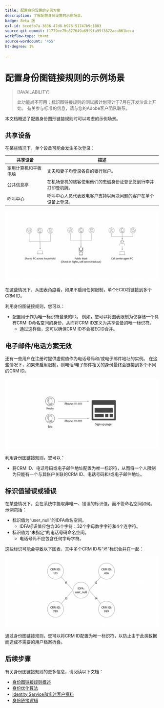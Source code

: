 ```yaml
---
title: 配置身份设置的示例方案
description: 了解配置身份设置的示例场景。
badge: Beta 版
exl-id: bccd5b7a-3836-47d8-b976-51747b9c1803
source-git-commit: f1779ee75c877649a69f9fa99f3872aea861beca
workflow-type: tm+mt
source-wordcount: '455'
ht-degree: 1%

---
```


# 配置身份图链接规则的示例场景

>[!AVAILABILITY]
>
>此功能尚不可用；标识图链接规则的测试版计划预计于7月在开发沙盒上开始。 有关参与标准的信息，请与您的Adobe客户团队联系。

本文档概述了配置身份图形链接规则时可以考虑的示例场景。

## 共享设备

在某些情况下，单个设备可能会发生多次登录：

| 共享设备 | 描述 |
| --- | --- |
| 家用计算机和平板电脑 | 丈夫和妻子均登录各自的银行账户。 |
| 公共信息亭 | 在机场登机的旅客使用他们的忠诚身份证登记签到行李并打印登机牌。 |
| 呼叫中心 | 呼叫中心人员代表致电客户支持以解决问题的客户在单个设备上登录。 |

![共享设备](../images/identity-settings/shared-devices.png)

在这些情况下，从图表角度看，如果不启用任何限制，单个ECID将链接到多个CRM ID。

利用身份图链接规则，您可以：

* 配置用于作为唯一标识符登录的ID。 例如，您可以将图表限制为仅存储一个具有CRM ID命名空间的身份，从而将CRM ID定义为共享设备的唯一标识符。
   * 通过这样做，您可以确保CRM ID不会被ECID合并。

## 电子邮件/电话方案无效

还有一些用户在注册时提供虚假值作为电话号码和/或电子邮件地址的实例。 在这些情况下，如果未启用限制，则电话/电子邮件相关的身份最终会链接到多个不同的CRM ID。

![无效的电子邮件电话](../images/identity-settings/invalid-email-phone.png)

利用身份图链接规则，您可以：

* 将CRM ID、电话号码或电子邮件地址配置为唯一标识符，从而将一个人限制为只能有一个与其帐户关联的CRM ID、电话号码和/或电子邮件地址。

## 标识值错误或错误

在某些情况下，会在系统中摄取非唯一、错误的标识值，而不管命名空间如何。 示例包括：

* 标识值为“user_null”的IDFA命名空间。
   * IDFA标识值应包含36个字符：32个字母数字字符和4个连字符。
* 标识值为“未指定”的电话号码命名空间。
   * 电话号码不应包含任何字母字符。

这些标识可能会导致以下图表，其中多个CRM ID与“坏”标识合并在一起：

![错误数据](../images/identity-settings/bad-data.png)

通过身份图链接规则，您可以将CRM ID配置为唯一标识符，以防止由于此类数据而造成不需要的用户档案折叠。

## 后续步骤

有关身份图链接规则的更多信息，请阅读以下文档：

* [身份图链接规则概述](./overview.md)
* [身份优化算法](./identity-optimization-algorithm.md)
* [Identity Service和实时客户资料](../identity-and-profile.md)
* [身份链接逻辑](../features/identity-linking-logic.md)
